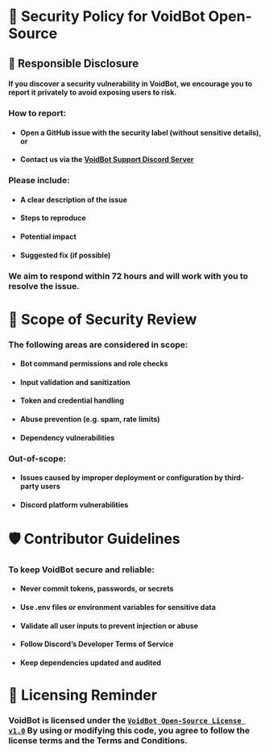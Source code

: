 # 🔐 Security Policy for VoidBot Open-Source

## 📣 Responsible Disclosure
#### If you discover a security vulnerability in VoidBot, we encourage you to report it privately to avoid exposing users to risk.
### How to report:
- #### Open a GitHub issue with the security label (without sensitive details), or
- #### Contact us via the [VoidBot Support Discord Server](dsc.gg/voidbot-support)
### Please include:
- #### A clear description of the issue
- #### Steps to reproduce
- #### Potential impact
- #### Suggested fix (if possible)
### We aim to respond within 72 hours and will work with you to resolve the issue.

# 🧪 Scope of Security Review
### The following areas are considered in scope:
- #### Bot command permissions and role checks
- #### Input validation and sanitization
- #### Token and credential handling
- #### Abuse prevention (e.g. spam, rate limits)
- #### Dependency vulnerabilities
### Out-of-scope:
- #### Issues caused by improper deployment or configuration by third-party users
- #### Discord platform vulnerabilities

# 🛡️ Contributor Guidelines
### To keep VoidBot secure and reliable:
- #### Never commit tokens, passwords, or secrets
- #### Use .env files or environment variables for sensitive data
- #### Validate all user inputs to prevent injection or abuse
- #### Follow Discord’s Developer Terms of Service
- #### Keep dependencies updated and audited

# 📜 Licensing Reminder
### VoidBot is licensed under the [`VoidBot Open-Source License v1.0`](https://github.com/Death1Clown/VoidBot_open-source/blob/master/LICENSE.md) By using or modifying this code, you agree to follow the license terms and the Terms and Conditions.
